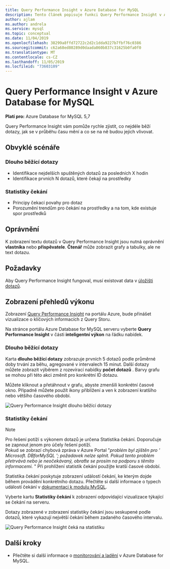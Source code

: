 ```yaml
---
title: Query Performance Insight v Azure Database for MySQL
description: Tento článek popisuje funkci Query Performance Insight v Azure Database for MySQL
author: ajlam
ms.author: andrela
ms.service: mysql
ms.topic: conceptual
ms.date: 11/04/2019
ms.openlocfilehash: 38299a8ffd72722c2d2c1dda9227b7fbf76c0386
ms.sourcegitcommit: c62a68ed80289d0daada860b837c31625b0fa0f0
ms.translationtype: MT
ms.contentlocale: cs-CZ
ms.lasthandoff: 11/05/2019
ms.locfileid: "73603109"
---
```

# <a name="query-performance-insight-in-azure-database-for-mysql"></a>Query Performance Insight v Azure Database for MySQL

**Platí pro:** Azure Database for MySQL 5,7

Query Performance Insight vám pomůže rychle zjistit, co nejdéle běží dotazy, jak se v průběhu času mění a co se na ně budou jejich vlivovat.

## <a name="common-scenarios"></a>Obvyklé scénáře

### <a name="long-running-queries"></a>Dlouho běžící dotazy

- Identifikace nejdelších spuštěných dotazů za posledních X hodin
- Identifikace prvních N dotazů, které čekají na prostředky
 
### <a name="wait-statistics"></a>Statistiky čekání

- Principy čekací povahy pro dotaz
- Porozumění trendům pro čekání na prostředky a na tom, kde existuje spor prostředků

## <a name="permissions"></a>Oprávnění

K zobrazení textu dotazů v Query Performance Insight jsou nutná oprávnění **vlastníka** nebo **přispěvatele**. **Čtenář** může zobrazit grafy a tabulky, ale ne text dotazu.

## <a name="prerequisites"></a>Požadavky

Aby Query Performance Insight fungoval, musí existovat data v [úložišti dotazů](concepts-query-store.md).

## <a name="viewing-performance-insights"></a>Zobrazení přehledů výkonu

Zobrazení [Query Performance Insight](concepts-query-performance-insight.md) na portálu Azure, bude přinášet vizualizace o klíčových informacích z Query Storu.

Na stránce portálu Azure Database for MySQL serveru vyberte **Query Performance Insight** v části **inteligentní výkon** na řádku nabídek.

### <a name="long-running-queries"></a>Dlouho běžící dotazy

Karta **dlouho běžící dotazy** zobrazuje prvních 5 dotazů podle průměrné doby trvání za běhu, agregované v intervalech 15 minut. Další dotazy můžete zobrazit výběrem z rozevírací nabídky **počet dotazů** . Barvy grafu se mohou při této akci změnit pro konkrétní ID dotazu.

Můžete kliknout a přetáhnout v grafu, abyste zmenšili konkrétní časové okno. Případně můžete použít ikony přiblížení a ven k zobrazení kratšího nebo většího časového období.

![Query Performance Insight dlouho běžící dotazy](./media/concepts-query-performance-insight/query-performance-insight-landing-page.png) 

### <a name="wait-statistics"></a>Statistiky čekání

> [!NOTE]
> Pro řešení potíží s výkonem dotazů je určena Statistika čekání. Doporučuje se zapnout jenom pro účely řešení potíží. <br>Pokud se zobrazí chybová zpráva v Azure Portal "*problém byl zjištěn pro ' Microsoft. DBforMySQL '; požadavek nelze splnit. Pokud tento problém přetrvává nebo je neočekávaný, obraťte se prosím na podporu s těmito informacemi.* " Při prohlížení statistik čekání použijte kratší časové období.

Statistika čekání poskytuje zobrazení událostí čekání, ke kterým dojde během provádění konkrétního dotazu. Přečtěte si další informace o typech událostí čekání v [dokumentaci k modulu MySQL](https://go.microsoft.com/fwlink/?linkid=2098206).

Vyberte kartu **Statistiky čekání** k zobrazení odpovídající vizualizace týkající se čekání na serveru.

Dotazy zobrazené v zobrazení statistiky čekání jsou seskupené podle dotazů, které vykazují největší čekání během zadaného časového intervalu.

![Query Performance Insight čeká na statistiku](./media/concepts-query-performance-insight/query-performance-insight-wait-statistics.png)

## <a name="next-steps"></a>Další kroky

- Přečtěte si další informace o [monitorování a ladění](concepts-monitoring.md) v Azure Database for MySQL.